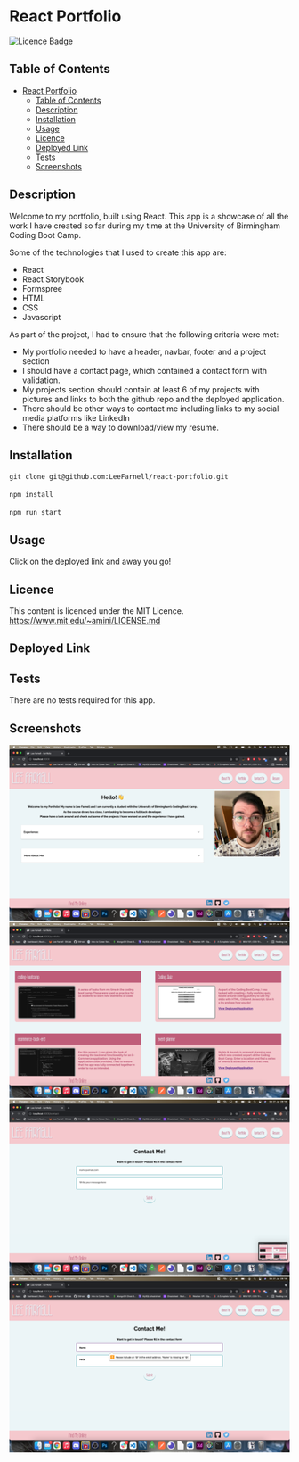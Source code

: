 # React Portfolio

![Licence Badge](https://img.shields.io/badge/licence-MIT-green)

## Table of Contents

- [React Portfolio](#react-portfolio)
  - [Table of Contents](#table-of-contents)
  - [Description](#description)
  - [Installation](#installation)
  - [Usage](#usage)
  - [Licence](#licence)
  - [Deployed Link](#deployed-link)
  - [Tests](#tests)
  - [Screenshots](#screenshots)

## Description

Welcome to my portfolio, built using React. This app is a showcase of all the work I have created so far during my time at the University of Birmingham Coding Boot Camp.

Some of the technologies that I used to create this app are:

- React
- React Storybook
- Formspree
- HTML
- CSS
- Javascript

As part of the project, I had to ensure that the following criteria were met:

- My portfolio needed to have a header, navbar, footer and a project section
- I should have a contact page, which contained a contact form with validation.
- My projects section should contain at least 6 of my projects with pictures and links to both the github repo and the deployed application.
- There should be other ways to contact me including links to my social media platforms like LinkedIn
- There should be a way to download/view my resume.

## Installation

```
git clone git@github.com:LeeFarnell/react-portfolio.git

npm install

npm run start

```

## Usage

Click on the deployed link and away you go!

## Licence

This content is licenced under the MIT Licence.
https://www.mit.edu/~amini/LICENSE.md

## Deployed Link

## Tests

There are no tests required for this app.

## Screenshots

![screenshot1](assets/../public/assets/images/react-portfolio-1.png)
![screenshot2](assets/../public/assets/images/react-portfolio-2.png)
![screenshot3](assets/../public/assets/images/react-portfolio-3.png)
![screenshot4](assets/../public/assets/images/react-portfolio-4.png)
